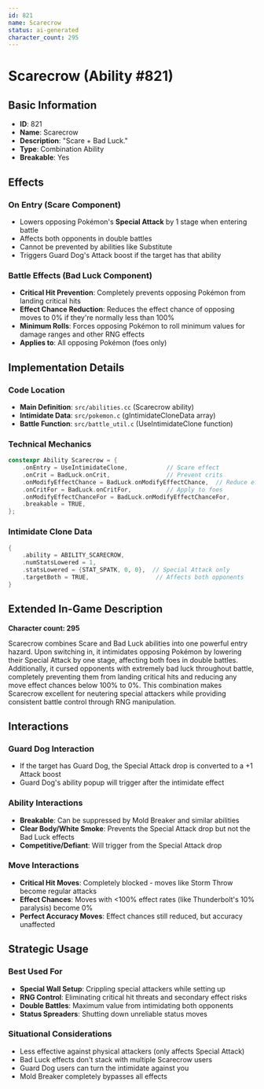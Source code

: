 ```yaml
---
id: 821
name: Scarecrow
status: ai-generated
character_count: 295
---
```


# Scarecrow (Ability #821)

## Basic Information
- **ID**: 821
- **Name**: Scarecrow
- **Description**: "Scare + Bad Luck."
- **Type**: Combination Ability
- **Breakable**: Yes

## Effects

### On Entry (Scare Component)
- Lowers opposing Pokémon's **Special Attack** by 1 stage when entering battle
- Affects both opponents in double battles
- Cannot be prevented by abilities like Substitute
- Triggers Guard Dog's Attack boost if the target has that ability

### Battle Effects (Bad Luck Component)
- **Critical Hit Prevention**: Completely prevents opposing Pokémon from landing critical hits
- **Effect Chance Reduction**: Reduces the effect chance of opposing moves to 0% if they're normally less than 100%
- **Minimum Rolls**: Forces opposing Pokémon to roll minimum values for damage ranges and other RNG effects
- **Applies to**: All opposing Pokémon (foes only)

## Implementation Details

### Code Location
- **Main Definition**: `src/abilities.cc` (Scarecrow ability)
- **Intimidate Data**: `src/pokemon.c` (gIntimidateCloneData array)
- **Battle Function**: `src/battle_util.c` (UseIntimidateClone function)

### Technical Mechanics
```cpp
constexpr Ability Scarecrow = {
    .onEntry = UseIntimidateClone,           // Scare effect
    .onCrit = BadLuck.onCrit,                // Prevent crits
    .onModifyEffectChance = BadLuck.onModifyEffectChance,  // Reduce effect chances
    .onCritFor = BadLuck.onCritFor,          // Apply to foes
    .onModifyEffectChanceFor = BadLuck.onModifyEffectChanceFor,
    .breakable = TRUE,
};
```

### Intimidate Clone Data
```cpp
{
    .ability = ABILITY_SCARECROW,
    .numStatsLowered = 1,
    .statsLowered = {STAT_SPATK, 0, 0},  // Special Attack only
    .targetBoth = TRUE,                   // Affects both opponents
}
```

## Extended In-Game Description
**Character count: 295**

Scarecrow combines Scare and Bad Luck abilities into one powerful entry hazard. Upon switching in, it intimidates opposing Pokémon by lowering their Special Attack by one stage, affecting both foes in double battles. Additionally, it cursed opponents with extremely bad luck throughout battle, completely preventing them from landing critical hits and reducing any move effect chances below 100% to 0%. This combination makes Scarecrow excellent for neutering special attackers while providing consistent battle control through RNG manipulation.

## Interactions

### Guard Dog Interaction
- If the target has Guard Dog, the Special Attack drop is converted to a +1 Attack boost
- Guard Dog's ability popup will trigger after the intimidate effect

### Ability Interactions
- **Breakable**: Can be suppressed by Mold Breaker and similar abilities
- **Clear Body/White Smoke**: Prevents the Special Attack drop but not the Bad Luck effects
- **Competitive/Defiant**: Will trigger from the Special Attack drop

### Move Interactions
- **Critical Hit Moves**: Completely blocked - moves like Storm Throw become regular attacks
- **Effect Chances**: Moves with <100% effect rates (like Thunderbolt's 10% paralysis) become 0%
- **Perfect Accuracy Moves**: Effect chances still reduced, but accuracy unaffected

## Strategic Usage

### Best Used For
- **Special Wall Setup**: Crippling special attackers while setting up
- **RNG Control**: Eliminating critical hit threats and secondary effect risks
- **Double Battles**: Maximum value from intimidating both opponents
- **Status Spreaders**: Shutting down unreliable status moves

### Situational Considerations
- Less effective against physical attackers (only affects Special Attack)
- Bad Luck effects don't stack with multiple Scarecrow users
- Guard Dog users can turn the intimidate against you
- Mold Breaker completely bypasses all effects